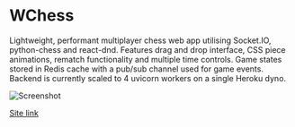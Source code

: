 # WChess

Lightweight, performant multiplayer chess web app utilising Socket.IO, python-chess and react-dnd. Features drag and drop interface, CSS piece animations, rematch functionality and multiple time controls. Game states stored in Redis cache with a pub/sub channel used for game events. Backend is currently scaled to 4 uvicorn workers on a single Heroku dyno.

![Screenshot](images/play.png)

[Site link](https://wchess.netlify.app/)

